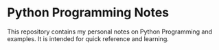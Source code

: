 # Python Programming Notes

This repository contains my personal notes on Python Programming and examples. It is intended for quick reference and learning.
